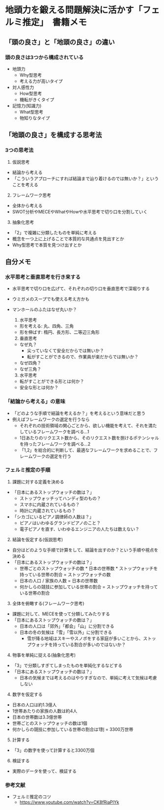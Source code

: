 # 地頭力を鍛える問題解決に活かす「フェルミ推定」　書籍メモ

## 「頭の良さ」と「地頭の良さ」の違い
### 頭の良さは3つから構成されている
- 地頭力
  - Why型思考
  - 考える力が高いタイプ
- 対人感性力
  - How型思考
  - 機転がきくタイプ
- 記憶力(知識力)
  - What型思考
  - 物知りなタイプ

## 「地頭の良さ」を構成する思考法
### 3つの思考法
1. 仮説思考
  - 結論から考える
  - 「こういうアプローチにすれば結論まで辿り着けるのでは無いか？」ということを考える
2. フレームワーク思考
  - 全体から考える
  - SWOT分析やMECEやWhatやHowや水平思考で切り口を分割していく
3. 抽象化思考
  - 「2」で複雑に分類したものを単純に考える
  - 概念を一つ上に上げることで本質的な共通点を見出すとか
  - Why型思考で本質を見つけ出すとか

## 自分メモ
### 水平思考と垂直思考を行き来する
- 水平思考で切り口を広げて、それぞれの切り口を垂直思考で深堀りする
- ウミガメのスープでも使える考え方かも
- マンホールのふたはなぜ丸いか？

  1. 水平思考
    - 形を考える: 丸、四角、三角
    - 形を伸ばす: 楕円、長方形、二等辺三角形
  2. 垂直思考
    - なぜ丸？
      - 尖っていなくて安全だからでは無いか？
      - 転がすことができるので、作業員が楽だからでは無いか？
    - なぜ四角？
    - なぜ三角？
  3. 水平思考
    - 転がすことができる形とは何か？
    - 安全な形とは何か？
### 「結論から考える」の意味
- 「どのような手順で結論を考えるか？」を考えるという意味だと思う
- 例えばフレームワークの選定を行うなら
  - それぞれの技術領域の関心ごとから、欲しい機能を考えて、それを満たしているフレームワークを調べる...1
  - 1日あたりのリクエスト数から、そのリクエスト数を捌けるポテンシャルを持ったフレームワークを調べる...2
  - 「1,2」を総合的に判断して、最適なフレームワークを求めることで、フレームワークの選定を行う

### フェルミ推定の手順
1. 課題に対する定義を決める
  - 「日本にあるストップウォッチの数は？」
    - ストップウォッチってハンディ型のもの？
    - スマホに内蔵されているもの？
    - 時計に内蔵されているもの？
  - 「シカゴにいるピアノ調律師の人数は？」
    - ピアノはいわゆるグランドピアノのこと？
    - 電子ピアノを直す、いわゆるエンジニアの人たちは数えない？
2. 結論を仮定する(仮説思考)
  - 自分はどのような手順で計算をして、結論を出すのか？という手順や視点を決める
  - 「日本にあるストップウォッチの数は？」
    - 世帯ごとのストップウォッチの数 * 日本の世帯数 * ストップウォッチを持っている世帯の割合 = ストップウォッチの数
    - 日本の人口 / 家族の人数 = 日本の世帯数
    - 何かしらの競技に参加している世帯の割合 = ストップウォッチを持っている世帯の割合
3. 全体を俯瞰する(フレームワーク思考)
  - 課題に対して、MECEを使って分類してみたりする
  - 「日本にあるストップウォッチの数は？」
    - 日本の人口は「郊外」「都会」「山」に分割できる
    - 日本の冬の気候は「雪」「雪以外」に分割できる
      - 雪が降る地域はスキーやスノボをする家庭が多いことから、ストップウォッチを持っている割合が多いのではないか？
4. 物事を単純に捉える(抽象化思考)
  - 「3」で分類しすぎてしまったものを単純化するなどする
  - 「日本にあるストップウォッチの数は？」
    - 日本の気候までは考えるのはやりすぎなので、単純に考えて気候は考慮しない
4. 数字を仮定する
  - 日本の人口は約1.3億人
  - 1世帯あたりの家族の人数は約4人
  - 日本の世帯数は3.3億世帯
  - 世帯ごとのストップウォッチの数は1個
  - 何かしらの競技に参加している世帯の割合は1割 = 3300万世帯
5. 計算する
  - 「3」の数字を使って計算すると3300万個
6. 検証する
  - 実際のデータを使って、検証する

### 参考文献
- フェルミ推定のコツ
  - https://www.youtube.com/watch?v=CK8fRiaPlYk
